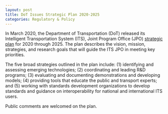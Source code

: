 ```yaml
---
layout: post
title: DoT Issues Strategic Plan 2020-2025
categories: Regulatory & Policy
---
```


In March 2020, the Department of Transportation (DoT) released its Intelligent Transportation System (ITS), Joint Program Office (JPO) [strategic plan](https://www.its.dot.gov/stratplan2020/ITSJPO_StrategicPlan_2020-2025.pdf) for 2020 through 2025.  The plan describes the vision, mission, strategies, and research goals that will guide the ITS JPO in meeting key priorities.  

The five broad strategies outlined in the plan include: (1) identifying and assessing emerging technologies; (2) coordinating and leading R&D programs; (3) evaluating and documenting demonstrations and developing models; (4) providing tools that educate the public and transport experts; and (5) working with standards development organizations to develop standards and guidance on interoperability for national and international ITS users.

Public comments are welcomed on the plan.
